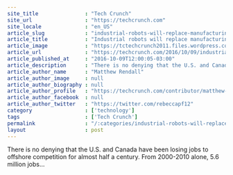 ```yaml
---
site_title               : "Tech Crunch"
site_url                 : "https://techcrunch.com"
site_locale              : "en_US"
article_slug             : "industrial-robots-will-replace-manufacturing-jobs-and-thats-a-good-thing"
article_title            : "Industrial robots will replace manufacturing jobs — and that’s a good thing"
article_image            : "https://tctechcrunch2011.files.wordpress.com/2016/10/gettyimages-183742099.jpg?w=764&h=400&crop=1"
article_url              : "https://techcrunch.com/2016/10/09/industrial-robots-will-replace-manufacturing-jobs-and-thats-a-good-thing/"
article_published_at     : "2016-10-09T12:00:05-03:00"
article_description      : "There is no denying that the U.S. and Canada have been losing jobs to offshore competition for almost half a century. From 2000-2010 alone, 5.6 million jobs..."
article_author_name      : "Matthew Rendall"
article_author_image     : null
article_author_biography : null
article_author_profile   : "https://techcrunch.com/contributor/matthew-rendall/"
article_author_facebook  : null
article_author_twitter   : "https://twitter.com/rebeccapf12"
category                 : ['technology']
tags                     : ['Tech Crunch']
permalink                : "/:categories/industrial-robots-will-replace-manufacturing-jobs-and-thats-a-good-thing/"
layout                   : post
---
```


There is no denying that the U.S. and Canada have been losing jobs to offshore competition for almost half a century. From 2000-2010 alone, 5.6 million jobs...
